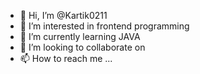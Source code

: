 - 👋 Hi, I’m @Kartik0211
- 👀 I’m interested in frontend programming
- 🌱 I’m currently learning JAVA
- 💞️ I’m looking to collaborate on 
- 📫 How to reach me ...

<!---
Kartik0211/Kartik0211 is a ✨ special ✨ repository because its `README.md` (this file) appears on your GitHub profile.
You can click the Preview link to take a look at your changes.
--->
